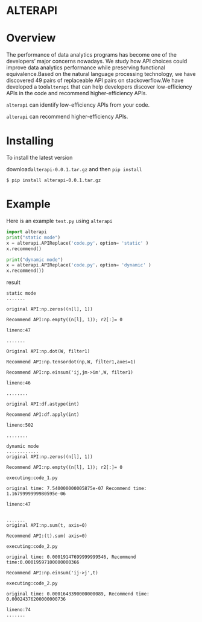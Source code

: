 # ALTERAPI

# Overview
The performance of data analytics programs has become one of the developers’ major concerns nowadays. We study how API choices could improve data analytics performance while preserving functional equivalence.Based on the natural language processing technology, we have discovered 49 pairs of replaceable API pairs on stackoverflow.We have developed a tool`alterapi` that can help developers discover low-efficiency APIs in the code and recommend higher-efficiency APIs.

`alterapi` can identify low-efficiency APIs from your code.

`alterapi` can recommend higher-efficiency APIs.


# Installing
To install the latest version 

download`alterapi-0.0.1.tar.gz` and then `pip install`

`$ pip install alterapi-0.0.1.tar.gz`



# Example
Here is an example `test.py` using `alterapi`
```python
import alterapi
print("static mode")
x = alterapi.APIReplace('code.py'，option= 'static' )
x.recommend()

print("dynamic mode")
x = alterapi.APIReplace('code.py'，option= 'dynamic' )
x.recommend())
```
result

```
static mode
.......

original API:np.zeros((n[l], 1))

Recommend API:np.empty((n[l], 1)); r2[:]= 0

lineno:47

.......

Original API:np.dot(W, filter1)

Recommend API:np.tensordot(np,W, filter1,axes=1)

Recommend API:np.einsum('ij,jm->im',W, filter1)

lineno:46

........

original API:df.astype(int)

Recommend API:df.apply(int)

lineno:502

........

```
```
dynamic mode
............
original API:np.zeros((n[l], 1))

Recommend API:np.empty((n[l], 1)); r2[:]= 0

executing:code_1.py

original time: 7.540000000005875e-07 Recommend time: 1.1679999999980595e-06

lineno:47


.......
original API:np.sum(t, axis=0)

Recommend API:(t).sum( axis=0)

executing:code_2.py

original time: 0.00019147699999999546, Recommend time:0.00019597100000000366

Recommend API:np.einsum('ij->j',t)

executing:code_2.py

original time: 0.0001643390000000089, Recommend time: 0.00024376200000000736

lineno:74
.......
```
